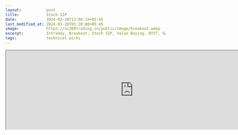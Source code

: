 ```yaml
---
layout:           post
title:            Stock SIP
date:             2024-03-20T13:04:19+05:45
last_modified_at: 2024-03-20T05:20:00+05:45
image:            https://ai360trading.in/public/image/breakout.webp
excerpt:          Intraday, Breakout, Stock SIP, Value Buying, BTST, Swing
tags:             technical-picks
---
```


<iframe src="https://docs.google.com/spreadsheets/d/e/2PACX-1vRGxCNTZUw7rgstQp-1wkd7R7NXeXMOFU_l_VmoqqXxnhy8CPNioo898j1vZ8EfGZoXwKMPRrG1GONz/pubhtml?gid=1413813460&single=true&amp;headers=false" scrolling="false" width="800" height="250"></iframe>

